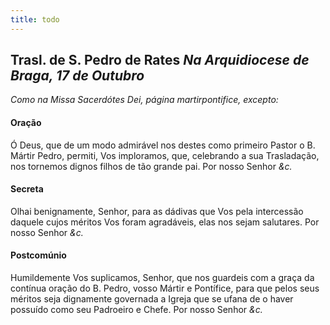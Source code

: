 ```yaml
---
title: todo
---
```

<h2 class="text-center">Trasl. de S. Pedro de Rates <em>Na Arquidiocese de Braga, 17 de Outubro</em></h2>

<em>Como na Missa Sacerdótes Dei, página martirpontifice, excepto:</em>

<h4 class="text-center">Oração</h4>
<div class="container-fluid">
<div class="row">
<div class="dropcap text-justify">

</div>
<div class="dropcap text-justify">
Ó Deus, que de um modo admirável nos destes como primeiro Pastor o B. Mártir Pedro, permiti, Vos imploramos, que, celebrando a sua Trasladação, nos tornemos dignos filhos de tão grande pai. Por nosso Senhor <em>&c.</em>
</div>
</div>
</div>

<h4 class="text-center">Secreta</h4>
<div class="container-fluid">
<div class="row">
<div class="dropcap text-justify">

</div>
<div class="dropcap text-justify">
Olhai benignamente, Senhor, para as dádivas que Vos pela intercessão daquele cujos méritos Vos foram agradáveis, elas nos sejam salutares. Por nosso Senhor <em>&c.</em>
</div>
</div>
</div>

<h4 class="text-center">Postcomúnio</h4>
<div class="container-fluid">
<div class="row">
<div class="dropcap text-justify">

</div>
<div class="dropcap text-justify">
Humildemente Vos suplicamos, Senhor, que nos guardeis com a graça da contínua oração do B. Pedro, vosso Mártir e Pontífice, para que pelos seus méritos seja dignamente governada a Igreja que se ufana de o haver possuído como seu Padroeiro e Chefe. Por nosso Senhor <em>&c.</em>
</div>
</div>
</div>